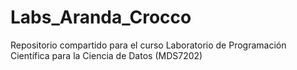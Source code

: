 # Labs_Aranda_Crocco
Repositorio compartido para el curso Laboratorio de Programación Científica para la Ciencia de Datos (MDS7202)
